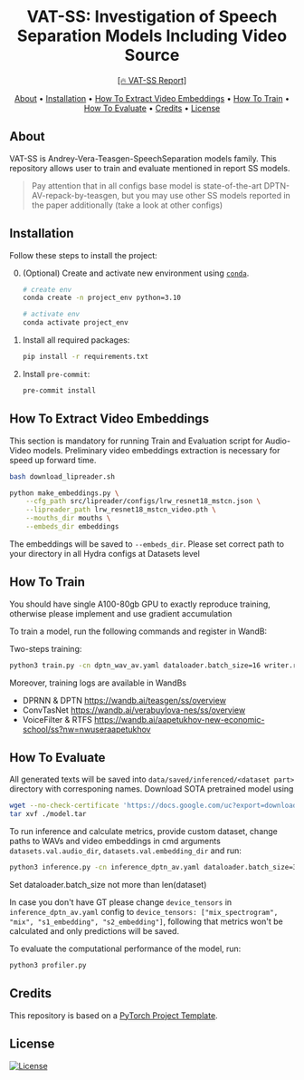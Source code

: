<div align="center">

# VAT-SS: Investigation of Speech Separation Models Including Video Source

[\[🔥 VAT-SS Report\]](src/docs/paper.pdf)

</div>

<p align="center">
  <a href="#about">About</a> •
  <a href="#installation">Installation</a> •
  <a href="#how-to-extract-video-embeddings">How To Extract Video Embeddings</a> •
  <a href="#how-to-train">How To Train</a> •
  <a href="#how-to-evaluate">How To Evaluate</a> •
  <a href="#credits">Credits</a> •
  <a href="#license">License</a>
</p>

## About

VAT-SS is Andrey-Vera-Teasgen-SpeechSeparation models family. This repository allows user to train and evaluate mentioned in report SS models.

> Pay attention that in all configs base model is state-of-the-art DPTN-AV-repack-by-teasgen, but you may use other SS models reported in the paper additionally (take a look at other configs)

## Installation

Follow these steps to install the project:

0. (Optional) Create and activate new environment using [`conda`](https://conda.io/projects/conda/en/latest/user-guide/getting-started.html).

   ```bash
   # create env
   conda create -n project_env python=3.10

   # activate env
   conda activate project_env
   ```

1. Install all required packages:

   ```bash
   pip install -r requirements.txt
   ```

2. Install `pre-commit`:
   ```bash
   pre-commit install
   ```

## How To Extract Video Embeddings
This section is mandatory for running Train and Evaluation script for Audio-Video models. Preliminary video embeddings extraction is necessary for speed up forward time.
```bash
bash download_lipreader.sh

python make_embeddings.py \
    --cfg_path src/lipreader/configs/lrw_resnet18_mstcn.json \
    --lipreader_path lrw_resnet18_mstcn_video.pth \
    --mouths_dir mouths \
    --embeds_dir embeddings
```
The embeddings will be saved to `--embeds_dir`. Please set correct path to your directory in all Hydra configs at Datasets level

## How To Train
You should have single A100-80gb GPU to exactly reproduce training, otherwise please implement and use gradient accumulation

To train a model, run the following commands and register in WandB:

Two-steps training:
```bash
python3 train.py -cn dptn_wav_av.yaml dataloader.batch_size=16 writer.run_name=av_dptn_wav_av_v1_video_tanh_gate
```

Moreover, training logs are available in WandBs

- DPRNN & DPTN https://wandb.ai/teasgen/ss/overview
- ConvTasNet https://wandb.ai/verabuylova-nes/ss/overview
- VoiceFilter & RTFS https://wandb.ai/aapetukhov-new-economic-school/ss?nw=nwuseraapetukhov

## How To Evaluate
All generated texts will be saved into `data/saved/inferenced/<dataset part>` directory with corresponing names. Download SOTA pretrained model using
```bash
wget --no-check-certificate 'https://docs.google.com/uc?export=download&id=1egOSgh3qaADxWpxd379nmhLrfZ-5xYEf' -O ./model.tar
tar xvf ./model.tar
```

To run inference and calculate metrics, provide custom dataset, change paths to WAVs and video embeddings in cmd arguments `datasets.val.audio_dir`, `datasets.val.embedding_dir` and run:
   ```bash
   python3 inference.py -cn inference_dptn_av.yaml dataloader.batch_size=32 inferencer.from_pretrained=model_best.pth datasets.val.audio_dir=<PATH_TO_WAVS> datasets.val.embedding_dir=<PATH_TO_EMBEDDINGS>
   ```
   Set dataloader.batch_size not more than len(dataset)

   In case you don't have GT please change `device_tensors` in `inference_dptn_av.yaml` config to `device_tensors: ["mix_spectrogram", "mix", "s1_embedding", "s2_embedding"]`, following that metrics won't be calculated and only predictions will be saved.

To evaluate the computational performance of the model, run:
   ```bash
   python3 profiler.py
   ```
## Credits

This repository is based on a [PyTorch Project Template](https://github.com/Blinorot/pytorch_project_template).

## License

[![License](https://img.shields.io/badge/license-MIT-blue.svg)](/LICENSE)
